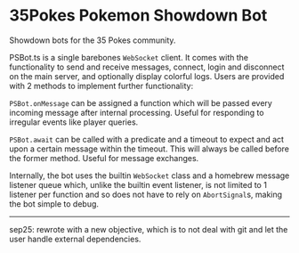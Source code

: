 # 35Pokes Pokemon Showdown Bot

Showdown bots for the 35 Pokes community.

PSBot.ts is a single barebones `WebSocket` client. It comes with the functionality to send and receive messages, connect, login and disconnect on the main server, and optionally display colorful logs. Users are provided with 2 methods to implement further functionality:

`PSBot.onMessage` can be assigned a function which will be passed every incoming message after internal processing. Useful for responding to irregular events like player queries.

`PSBot.await` can be called with a predicate and a timeout to expect and act upon a certain message within the timeout. This will always be called before the former method. Useful for message exchanges.

Internally, the bot uses the builtin `WebSocket` class and a homebrew message listener queue which, unlike the builtin event listener, is not limited to 1 listener per function and so does not have to rely on `AbortSignal`s, making the bot simple to debug.

---

sep25: rewrote with a new objective, which is to not deal with git and let the user handle external dependencies.
